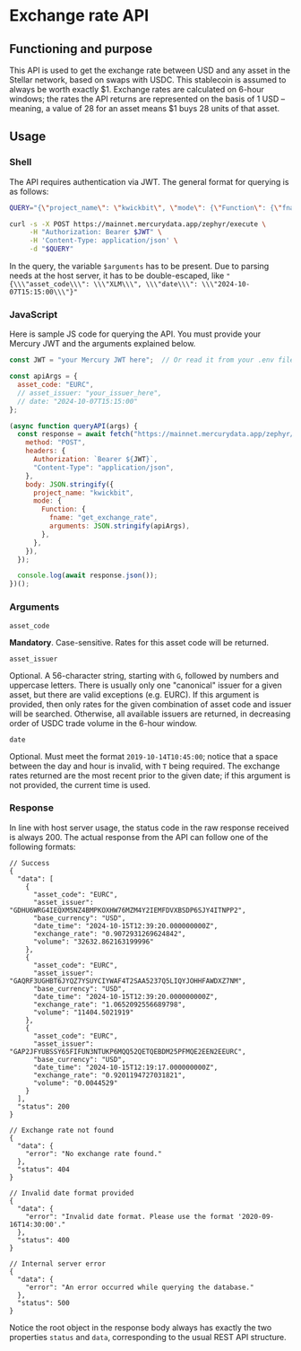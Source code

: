 # Exchange rate API #

## Functioning and purpose ##

This API is used to get the exchange rate between USD and any asset in the Stellar network, based on swaps with USDC. This stablecoin is assumed to always be worth exactly $1. Exchange rates are calculated on 6-hour windows; the rates the API returns are represented on the basis of 1 USD – meaning, a value of 28 for an asset means $1 buys 28 units of that asset.

## Usage ##

### Shell ###

The API requires authentication via JWT. The general format for querying is as follows:

```bash
QUERY="{\"project_name\": \"kwickbit\", \"mode\": {\"Function\": {\"fname\": \"get_exchange_rate\", \"arguments\": \"$arguments\"}}}"

curl -s -X POST https://mainnet.mercurydata.app/zephyr/execute \
     -H "Authorization: Bearer $JWT" \
     -H 'Content-Type: application/json' \
     -d "$QUERY"
```

In the query, the variable `$arguments` has to be present. Due to parsing needs at the host server, it has to be double-escaped, like `"{\\\"asset_code\\\": \\\"XLM\\\", \\\"date\\\": \\\"2024-10-07T15:15:00\\\"}"`

### JavaScript ###

Here is sample JS code for querying the API. You must provide your Mercury JWT and the arguments explained below.
```js
const JWT = "your Mercury JWT here";  // Or read it from your .env file

const apiArgs = {
  asset_code: "EURC",
  // asset_issuer: "your_issuer_here",
  // date: "2024-10-07T15:15:00"
};

(async function queryAPI(args) {
  const response = await fetch("https://mainnet.mercurydata.app/zephyr/execute", {
    method: "POST",
    headers: {
      Authorization: `Bearer ${JWT}`,
      "Content-Type": "application/json",
    },
    body: JSON.stringify({
      project_name: "kwickbit",
      mode: {
        Function: {
          fname: "get_exchange_rate",
          arguments: JSON.stringify(apiArgs),
        },
      },
    }),
  });

  console.log(await response.json());
})();
```

### Arguments ###

`asset_code`

**Mandatory**. Case-sensitive. Rates for this asset code will be returned.

`asset_issuer`

Optional. A 56-character string, starting with `G`, followed by numbers and uppercase letters. There is usually only one "canonical" issuer for a given asset, but there are valid exceptions (e.g. EURC). If this argument is provided, then only rates for the given combination of asset code and issuer will be searched. Otherwise, all available issuers are returned, in decreasing order of USDC trade volume in the 6-hour window.

`date`

Optional. Must meet the format `2019-10-14T10:45:00`; notice that a space between the day and hour is invalid, with `T` being required. The exchange rates returned are the most recent prior to the given date; if this argument is not provided, the current time is used.

### Response ###

In line with host server usage, the status code in the raw response received is always 200. The actual response from the API can follow one of the following formats:

```JSONc
// Success
{
  "data": [
    {
      "asset_code": "EURC",
      "asset_issuer": "GDHU6WRG4IEQXM5NZ4BMPKOXHW76MZM4Y2IEMFDVXBSDP6SJY4ITNPP2",
      "base_currency": "USD",
      "date_time": "2024-10-15T12:39:20.000000000Z",
      "exchange_rate": "0.9072931269624842",
      "volume": "32632.862163199996"
    },
    {
      "asset_code": "EURC",
      "asset_issuer": "GAQRF3UGHBT6JYQZ7YSUYCIYWAF4T2SAA5237Q5LIQYJOHHFAWDXZ7NM",
      "base_currency": "USD",
      "date_time": "2024-10-15T12:39:20.000000000Z",
      "exchange_rate": "1.0652092556689798",
      "volume": "11404.5021919"
    },
    {
      "asset_code": "EURC",
      "asset_issuer": "GAP2JFYUBSSY65FIFUN3NTUKP6MQQ52QETQEBDM25PFMQE2EEN2EEURC",
      "base_currency": "USD",
      "date_time": "2024-10-15T12:19:17.000000000Z",
      "exchange_rate": "0.9201194727031821",
      "volume": "0.0044529"
    }
  ],
  "status": 200
}

// Exchange rate not found
{
  "data": {
    "error": "No exchange rate found."
  },
  "status": 404
}

// Invalid date format provided
{
  "data": {
    "error": "Invalid date format. Please use the format '2020-09-16T14:30:00'."
  },
  "status": 400
}

// Internal server error
{
  "data": {
    "error": "An error occurred while querying the database."
  },
  "status": 500
}
```

Notice the root object in the response body always has exactly the two properties `status` and `data`, corresponding to the usual REST API structure.